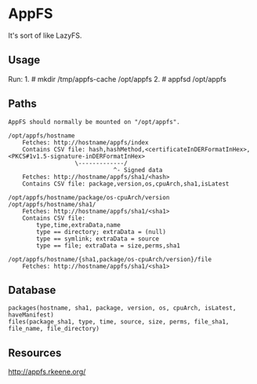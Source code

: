 AppFS
=====
It's sort of like LazyFS.

Usage
-----
Run:
	1. # mkdir /tmp/appfs-cache /opt/appfs
	2. # appfsd /opt/appfs


Paths
-----
    AppFS should normally be mounted on "/opt/appfs".

    /opt/appfs/hostname
    	Fetches: http://hostname/appfs/index
    	Contains CSV file: hash,hashMethod,<certificateInDERFormatInHex>,<PKCS#1v1.5-signature-inDERFormatInHex>
	                   \-------------/
                                  ^- Signed data
    	Fetches: http://hostname/appfs/sha1/<hash>
    	Contains CSV file: package,version,os,cpuArch,sha1,isLatest

    /opt/appfs/hostname/package/os-cpuArch/version
    /opt/appfs/hostname/sha1/
    	Fetches: http://hostname/appfs/sha1/<sha1>
    	Contains CSV file:
    		type,time,extraData,name
    		type == directory; extraData = (null)
    		type == symlink; extraData = source
    		type == file; extraData = size,perms,sha1

    /opt/appfs/hostname/{sha1,package/os-cpuArch/version}/file
    	Fetches: http://hostname/appfs/sha1/<sha1>

Database
--------
    packages(hostname, sha1, package, version, os, cpuArch, isLatest, haveManifest)
    files(package_sha1, type, time, source, size, perms, file_sha1, file_name, file_directory)

Resources
---------
http://appfs.rkeene.org/
